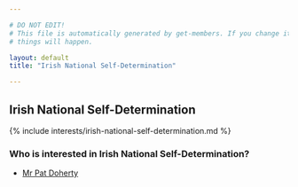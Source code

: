 ```yaml
---

# DO NOT EDIT!
# This file is automatically generated by get-members. If you change it, bad
# things will happen.

layout: default
title: "Irish National Self-Determination"

---
```


## Irish National Self-Determination

{% include interests/irish-national-self-determination.md %}

### Who is interested in Irish National Self-Determination?


* [Mr Pat Doherty](/members/mr-pat-doherty.html)
